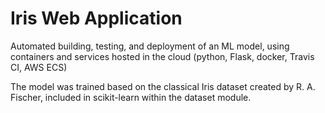 # Iris Web Application

Automated building, testing, and deployment of an ML model, using containers and services hosted in the cloud (python, Flask, docker, Travis CI, AWS ECS)

The model was trained based on the classical Iris dataset created by R. A. Fischer, included in scikit-learn within the dataset module.

